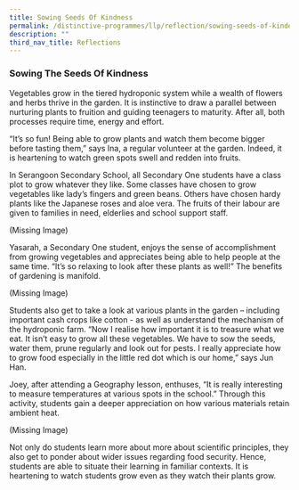 ```yaml
---
title: Sowing Seeds Of Kindness
permalink: /distinctive-programmes/llp/reflection/sowing-seeds-of-kindess
description: ""
third_nav_title: Reflections
---
```

### Sowing The Seeds Of Kindness

Vegetables grow in the tiered hydroponic system while a wealth of flowers and herbs thrive in the garden. It is instinctive to draw a parallel between nurturing plants to fruition and guiding teenagers to maturity. After all, both processes require time, energy and effort.

“It’s so fun! Being able to grow plants and watch them become bigger before tasting them,” says Ina, a regular volunteer at the garden. Indeed, it is heartening to watch green spots swell and redden into fruits.  

In Serangoon Secondary School, all Secondary One students have a class plot to grow whatever they like. Some classes have chosen to grow vegetables like lady’s fingers and green beans. Others have chosen hardy plants like the Japanese roses and aloe vera. The fruits of their labour are given to families in need, elderlies and school support staff.

(Missing Image)

Yasarah, a Secondary One student, enjoys the sense of accomplishment from growing vegetables and appreciates being able to help people at the same time. “It’s so relaxing to look after these plants as well!” The benefits of gardening is manifold.

(Missing Image)

Students also get to take a look at various plants in the garden – including important cash crops like cotton - as well as understand the mechanism of the hydroponic farm. “Now I realise how important it is to treasure what we eat. It isn’t easy to grow all these vegetables. We have to sow the seeds, water them, prune regularly and look out for pests. I really appreciate how to grow food especially in the little red dot which is our home,” says Jun Han.

Joey, after attending a Geography lesson, enthuses, “It is really interesting to measure temperatures at various spots in the school.” Through this activity, students gain a deeper appreciation on how various materials retain ambient heat.

(Missing Image)

Not only do students learn more about more about scientific principles, they also get to ponder about wider issues regarding food security. Hence, students are able to situate their learning in familiar contexts. It is heartening to watch students grow even as they watch their plants grow.